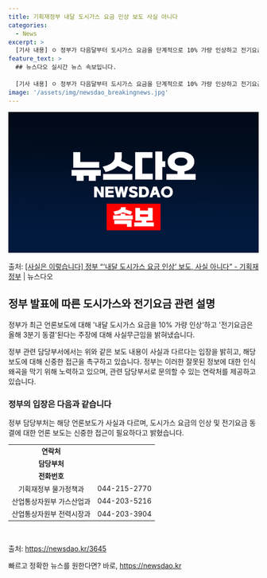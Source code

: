 ```yaml
---
title: 기획재정부 내달 도시가스 요금 인상 보도 사실 아니다
categories:
  - News
excerpt: >
  [기사 내용] ㅇ 정부가 다음달부터 도시가스 요금을 단계적으로 10% 가량 인상하고 전기요금은 올해 3분기에…
feature_text: >
  ## 뉴스다오 실시간 뉴스 속보입니다.

  [기사 내용] ㅇ 정부가 다음달부터 도시가스 요금을 단계적으로 10% 가량 인상하고 전기요금은 올해 3분기에…
image: '/assets/img/newsdao_breakingnews.jpg'
---
```


![뉴스다오 속보](/assets/img/newsdao_breakingnews.jpg)

<p>출처: <a href="https://newsdao.kr/3645" rel="dofollow">[사실은 이렇습니다] 정부 “‘내달 도시가스 요금 인상’ 보도, 사실 아니다” - 기획재정부</a> | 뉴스다오</p>

<h2 data-ke-size="size26">정부 발표에 따른 도시가스와 전기요금 관련 설명</h2>
정부가 최근 언론보도에 대해 '내달 도시가스 요금을 10% 가량 인상'하고 '전기요금은 올해 3분기 동결'된다는 주장에 대해 사실무근임을 밝혀냈습니다. 

<p data-ke-size="size16">정부 관련 담당부서에서는 위와 같은 보도 내용이 사실과 다르다는 입장을 밝히고, 해당 보도에 대해 신중한 접근을 촉구하고 있습니다. 정부는 이러한 잘못된 정보에 대한 인식 왜곡을 막기 위해 노력하고 있으며, 관련 담당부서로 문의할 수 있는 연락처를 제공하고 있습니다.</p>

<h3>정부의 입장은 다음과 같습니다</h3>
정부 담당부처는 해당 언론보도가 사실과 다르며, 도시가스 요금의 인상 및 전기요금 동결에 대한 언론 보도는 신중한 접근이 필요하다고 밝혔습니다. 

<table>
  <tr>
    <td style="text-align: center; height: 17px;"><b>연락처</b></td>
  </tr>
  <tr>
    <td style="text-align: center; height: 17px;"><b>담당부처</b></td>
  </tr>
  <tr>
    <td style="text-align: center; height: 17px;"><b>전화번호</b></td>
  </tr>
  <tr>
    <td style="text-align: center; height: 17px;">기획재정부 물가정책과</td>
    <td style="text-align: center; height: 17px;">044-215-2770</td>
  </tr>
  <tr>
    <td style="text-align: center; height: 17px;">산업통상자원부 가스산업과</td>
    <td style="text-align: center; height: 17px;">044-203-5216</td>
  </tr>
  <tr>
    <td style="text-align: center; height: 17px;">산업통상자원부 전력시장과</td>
    <td style="text-align: center; height: 17px;">044-203-3904</td>
  </tr>
</table>

<p data-ke-size="size16">&nbsp;</p>


출처: <a href="https://newsdao.kr/3645">https://newsdao.kr/3645</a> 

빠르고 정확한 뉴스를 원한다면? 바로, <a href="https://newsdao.kr" rel="dofollow">https://newsdao.kr</a>



